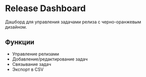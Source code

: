 # Release Dashboard

Дашборд для управления задачами релиза с черно-оранжевым дизайном.

## Функции
- Управление релизами
- Добавление/редактирование задач
- Связывание задач
- Экспорт в CSV
